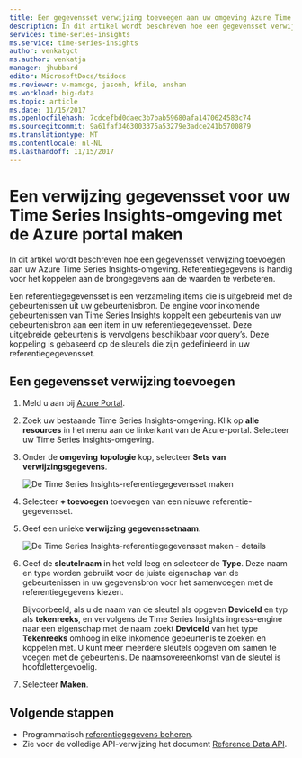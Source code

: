 ```yaml
---
title: Een gegevensset verwijzing toevoegen aan uw omgeving Azure Time Series Insights | Microsoft Docs
description: In dit artikel wordt beschreven hoe een gegevensset verwijzing toevoegen aan uw Azure Time Series Insights-omgeving. Referentiegegevens is handig voor het koppelen aan de brongegevens aan de waarden te verbeteren.
services: time-series-insights
ms.service: time-series-insights
author: venkatgct
ms.author: venkatja
manager: jhubbard
editor: MicrosoftDocs/tsidocs
ms.reviewer: v-mamcge, jasonh, kfile, anshan
ms.workload: big-data
ms.topic: article
ms.date: 11/15/2017
ms.openlocfilehash: 7cdcefbd0daec3b7bab59680afa1470624583c74
ms.sourcegitcommit: 9a61faf3463003375a53279e3adce241b5700879
ms.translationtype: MT
ms.contentlocale: nl-NL
ms.lasthandoff: 11/15/2017
---
```

# <a name="create-a-reference-data-set-for-your-time-series-insights-environment-using-the-azure-portal"></a>Een verwijzing gegevensset voor uw Time Series Insights-omgeving met de Azure portal maken

In dit artikel wordt beschreven hoe een gegevensset verwijzing toevoegen aan uw Azure Time Series Insights-omgeving. Referentiegegevens is handig voor het koppelen aan de brongegevens aan de waarden te verbeteren.

Een referentiegegevensset is een verzameling items die is uitgebreid met de gebeurtenissen uit uw gebeurtenisbron. De engine voor inkomende gebeurtenissen van Time Series Insights koppelt een gebeurtenis van uw gebeurtenisbron aan een item in uw referentiegegevensset. Deze uitgebreide gebeurtenis is vervolgens beschikbaar voor query’s. Deze koppeling is gebaseerd op de sleutels die zijn gedefinieerd in uw referentiegegevensset.

## <a name="add-a-reference-data-set"></a>Een gegevensset verwijzing toevoegen

1. Meld u aan bij [Azure Portal](https://portal.azure.com).

2. Zoek uw bestaande Time Series Insights-omgeving. Klik op **alle resources** in het menu aan de linkerkant van de Azure-portal. Selecteer uw Time Series Insights-omgeving.

3. Onder de **omgeving topologie** kop, selecteer **Sets van verwijzingsgegevens**.

    ![De Time Series Insights-referentiegegevensset maken](media/add-reference-data-set/getstarted-create-reference-data-set-1.png)

4. Selecteer **+ toevoegen** toevoegen van een nieuwe referentie-gegevensset.

5. Geef een unieke **verwijzing gegevenssetnaam**.

    ![De Time Series Insights-referentiegegevensset maken - details](media/add-reference-data-set/getstarted-create-reference-data-set-2.png)

6. Geef de **sleutelnaam** in het veld leeg en selecteer de **Type**. Deze naam en type worden gebruikt voor de juiste eigenschap van de gebeurtenissen in uw gegevensbron voor het samenvoegen met de referentiegegevens kiezen. 

   Bijvoorbeeld, als u de naam van de sleutel als opgeven **DeviceId** en typ als **tekenreeks**, en vervolgens de Time Series Insights ingress-engine naar een eigenschap met de naam zoekt **DeviceId** van het type **Tekenreeks** omhoog in elke inkomende gebeurtenis te zoeken en koppelen met. U kunt meer meerdere sleutels opgeven om samen te voegen met de gebeurtenis. De naamsovereenkomst van de sleutel is hoofdlettergevoelig.

7. Selecteer **Maken**.

## <a name="next-steps"></a>Volgende stappen
* Programmatisch [referentiegegevens beheren](time-series-insights-manage-reference-data-csharp.md).
* Zie voor de volledige API-verwijzing het document [Reference Data API](/rest/api/time-series-insights/time-series-insights-reference-reference-data-api).
